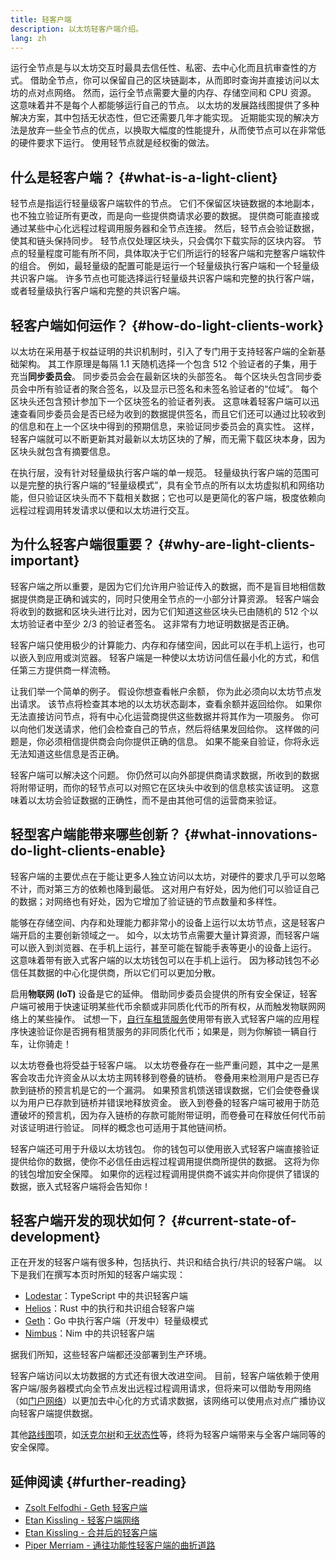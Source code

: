 ```yaml
---
title: 轻客户端
description: 以太坊轻客户端介绍。
lang: zh
---
```


运行全节点是与以太坊交互时最具去信任性、私密、去中心化而且抗审查性的方式。 借助全节点，你可以保留自己的区块链副本，从而即时查询并直接访问以太坊的点对点网络。 然而，运行全节点需要大量的内存、存储空间和 CPU 资源。 这意味着并不是每个人都能够运行自己的节点。 以太坊的发展路线图提供了多种解决方案，其中包括无状态性，但它还需要几年才能实现。 近期能实现的解决方法是放弃一些全节点的优点，以换取大幅度的性能提升，从而使节点可以在非常低的硬件要求下运行。 使用轻节点就是经权衡的做法。

## 什么是轻客户端？ {#what-is-a-light-client}

轻节点是指运行轻量级客户端软件的节点。 它们不保留区块链数据的本地副本，也不独立验证所有更改，而是向一些提供商请求必要的数据。 提供商可能直接或通过某些中心化远程过程调用服务器和全节点连接。 然后，轻节点会验证数据，使其和链头保持同步。 轻节点仅处理区块头，只会偶尔下载实际的区块内容。 节点的轻量程度可能有所不同，具体取决于它们所运行的轻客户端和完整客户端软件的组合。 例如，最轻量级的配置可能是运行一个轻量级执行客户端和一个轻量级共识客户端。 许多节点也可能选择运行轻量级共识客户端和完整的执行客户端，或者轻量级执行客户端和完整的共识客户端。

## 轻客户端如何运作？ {#how-do-light-clients-work}

以太坊在采用基于权益证明的共识机制时，引入了专门用于支持轻客户端的全新基础架构。 其工作原理是每隔 1.1 天随机选择一个包含 512 个验证者的子集，用于充当**同步委员会**。 同步委员会会在最新区块的头部签名。 每个区块头包含同步委员会中所有验证者的聚合签名，以及显示已签名和未签名验证者的“位域”。 每个区块头还包含预计参加下一个区块签名的验证者列表。 这意味着轻客户端可以迅速查看同步委员会是否已经为收到的数据提供签名，而且它们还可以通过比较收到的信息和在上一个区块中得到的预期信息，来验证同步委员会的真实性。 这样，轻客户端就可以不断更新其对最新以太坊区块的了解，而无需下载区块本身，因为区块头就包含有摘要信息。

在执行层，没有针对轻量级执行客户端的单一规范。 轻量级执行客户端的范围可以是完整的执行客户端的“轻量级模式”，具有全节点的所有以太坊虚拟机和网络功能，但只验证区块头而不下载相关数据；它也可以是更简化的客户端，极度依赖向远程过程调用转发请求以便和以太坊进行交互。

## 为什么轻客户端很重要？ {#why-are-light-clients-important}

轻客户端之所以重要，是因为它们允许用户验证传入的数据，而不是盲目地相信数据提供商是正确和诚实的，同时只使用全节点的一小部分计算资源。 轻客户端会将收到的数据和区块头进行比对，因为它们知道这些区块头已由随机的 512 个以太坊验证者中至少 2/3 的验证者签名。 这非常有力地证明数据是否正确。

轻客户端只使用极少的计算能力、内存和存储空间，因此可以在手机上运行，也可以嵌入到应用或浏览器。 轻客户端是一种使以太坊访问信任最小化的方式，和信任第三方提供商一样流畅。

让我们举一个简单的例子。 假设你想查看帐户余额， 你为此必须向以太坊节点发出请求。 该节点将检查其本地的以太坊状态副本，查看余额并返回给你。 如果你无法直接访问节点，将有中心化运营商提供这些数据并将其作为一项服务。 你可以向他们发送请求，他们会检查自己的节点，然后将结果发回给你。 这样做的问题是，你必须相信提供商会向你提供正确的信息。 如果不能亲自验证，你将永远无法知道这些信息是否正确。

轻客户端可以解决这个问题。 你仍然可以向外部提供商请求数据，所收到的数据将附带证明，而你的轻节点可以对照它在区块头中收到的信息核实该证明。 这意味着以太坊会验证数据的正确性，而不是由其他可信的运营商来验证。

## 轻型客户端能带来哪些创新？ {#what-innovations-do-light-clients-enable}

轻客户端的主要优点在于能让更多人独立访问以太坊，对硬件的要求几乎可以忽略不计，而对第三方的依赖也降到最低。 这对用户有好处，因为他们可以验证自己的数据；对网络也有好处，因为它增加了验证链的节点数量和多样性。

能够在存储空间、内存和处理能力都非常小的设备上运行以太坊节点，这是轻客户端开启的主要创新领域之一。 如今，以太坊节点需要大量计算资源，而轻客户端可以嵌入到浏览器、在手机上运行，甚至可能在智能手表等更小的设备上运行。 这意味着带有嵌入式客户端的以太坊钱包可以在手机上运行。 因为移动钱包不必信任其数据的中心化提供商，所以它们可以更加分散。

启用**物联网 (IoT)** 设备是它的延伸。 借助同步委员会提供的所有安全保证，轻客户端可被用于快速证明某些代币余额或非同质化代币的所有权，从而触发物联网网络上的某些操作。 试想一下，[自行车租赁服务](https://youtu.be/ZHNrAXf3RDE?t=929)使用带有嵌入式轻客户端的应用程序快速验证你是否拥有租赁服务的非同质化代币；如果是，则为你解锁一辆自行车，让你骑走！

以太坊卷叠也将受益于轻客户端。 以太坊卷叠存在一些严重问题，其中之一是黑客会攻击允许资金从以太坊主网转移到卷叠的链桥。 卷叠用来检测用户是否已存款到链桥的预言机是它的一个漏洞。 如果预言机馈送错误数据，它们会使卷叠误以为用户已存款到链桥并错误地释放资金。 嵌入到卷叠的轻客户端可被用于防范遭破坏的预言机，因为存入链桥的存款可能附带证明，而卷叠可在释放任何代币前对该证明进行验证。 同样的概念也可适用于其他链间桥。

轻客户端还可用于升级以太坊钱包。 你的钱包可以使用嵌入式轻客户端直接验证提供给你的数据，使你不必信任由远程过程调用提供商所提供的数据。 这将为你的钱包增加安全保障。 如果你的远程过程调用提供商不诚实并向你提供了错误的数据，嵌入式轻客户端将会告知你！

## 轻客户端开发的现状如何？ {#current-state-of-development}

正在开发的轻客户端有很多种，包括执行、共识和结合执行/共识的轻客户端。 以下是我们在撰写本页时所知的轻客户端实现：

- [Lodestar](https://github.com/ChainSafe/lodestar/tree/unstable/packages/light-client)：TypeScript 中的共识轻客户端
- [Helios](https://github.com/a16z/helios)：Rust 中的执行和共识组合轻客户端
- [Geth](https://github.com/ethereum/go-ethereum/tree/master/light)：Go 中执行客户端（开发中）轻量级模式
- [Nimbus](https://nimbus.guide/el-light-client.html)：Nim 中的共识轻客户端

据我们所知，这些轻客户端都还没部署到生产环境。

轻客户端访问以太坊数据的方式还有很大改进空间。 目前，轻客户端依赖于使用客户端/服务器模式向全节点发出远程过程调用请求，但将来可以借助专用网络（如[门户网络](https://www.ethportal.net/)）以更加去中心化的方式请求数据，该网络可以使用点对点广播协议向轻客户端提供数据。

其他[路线图](/roadmap/)项，如[沃克尔树](/roadmap/verkle-trees/)和[无状态性](/roadmap/statelessness/)等，终将为轻客户端带来与全客户端同等的安全保障。

## 延伸阅读 {#further-reading}

- [Zsolt Felfodhi - Geth 轻客户端](https://www.youtube.com/watch?v=EPZeFXau-RE)
- [Etan Kissling - 轻客户端网络](https://www.youtube.com/watch?v=85MeiMA4dD8)
- [Etan Kissling - 合并后的轻客户端](https://www.youtube.com/watch?v=ZHNrAXf3RDE)
- [Piper Merriam - 通往功能性轻客户端的曲折道路](https://snakecharmers.ethereum.org/the-winding-road-to-functional-light-clients/)
